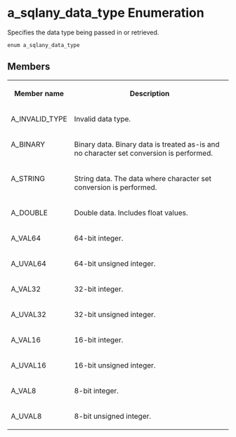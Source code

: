 <!-- loio9cf24c41a7d310149eebcdd6a41a3fee -->

# a\_sqlany\_data\_type Enumeration

Specifies the data type being passed in or retrieved.



```
enum a_sqlany_data_type
```



## Members


<table>
<tr>
<th valign="top">

Member name



</th>
<th valign="top">

Description



</th>
</tr>
<tr>
<td valign="top">

A\_INVALID\_TYPE



</td>
<td valign="top">

Invalid data type.



</td>
</tr>
<tr>
<td valign="top">

A\_BINARY



</td>
<td valign="top">

Binary data. Binary data is treated as-is and no character set conversion is performed.



</td>
</tr>
<tr>
<td valign="top">

A\_STRING



</td>
<td valign="top">

String data. The data where character set conversion is performed.



</td>
</tr>
<tr>
<td valign="top">

A\_DOUBLE



</td>
<td valign="top">

Double data. Includes float values.



</td>
</tr>
<tr>
<td valign="top">

A\_VAL64



</td>
<td valign="top">

64-bit integer.



</td>
</tr>
<tr>
<td valign="top">

A\_UVAL64



</td>
<td valign="top">

64-bit unsigned integer.



</td>
</tr>
<tr>
<td valign="top">

A\_VAL32



</td>
<td valign="top">

32-bit integer.



</td>
</tr>
<tr>
<td valign="top">

A\_UVAL32



</td>
<td valign="top">

32-bit unsigned integer.



</td>
</tr>
<tr>
<td valign="top">

A\_VAL16



</td>
<td valign="top">

16-bit integer.



</td>
</tr>
<tr>
<td valign="top">

A\_UVAL16



</td>
<td valign="top">

16-bit unsigned integer.



</td>
</tr>
<tr>
<td valign="top">

A\_VAL8



</td>
<td valign="top">

8-bit integer.



</td>
</tr>
<tr>
<td valign="top">

A\_UVAL8



</td>
<td valign="top">

8-bit unsigned integer.



</td>
</tr>
</table>

